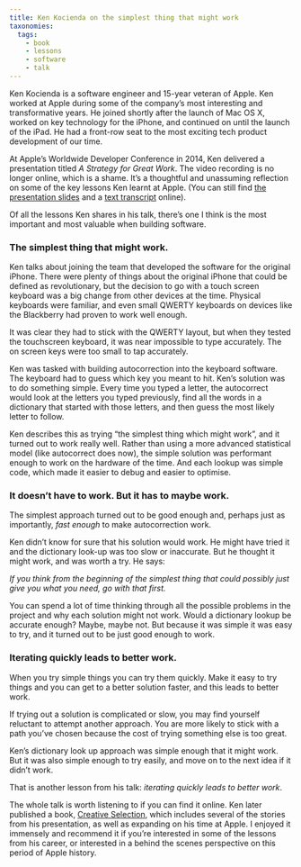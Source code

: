 ```yaml
---
title: Ken Kocienda on the simplest thing that might work
taxonomies:
  tags:
    - book
    - lessons
    - software
    - talk
---
```


Ken Kocienda is a software engineer and 15-year veteran of Apple. Ken worked at Apple during some of the company’s most interesting and transformative years. He joined shortly after the launch of Mac OS X, worked on key technology for the iPhone, and continued on until the launch of the iPad. He had a front-row seat to the most exciting tech product development of our time.

At Apple’s Worldwide Developer Conference in 2014, Ken delivered a presentation titled *A Strategy for Great Work*. The video recording is no longer online, which is a shame. It’s a thoughtful and unassuming reflection on some of the key lessons Ken learnt at Apple. (You can still find [the presentation slides](https://devstreaming-cdn.apple.com/videos/wwdc/2014/237xxcyp7vhx2xt/237/237_a_strategy_for_great_work.pdf) and a [text transcript](https://asciiwwdc.com/2014/sessions/237_q-kenkocienda) online).

Of all the lessons Ken shares in his talk, there’s one I think is the most important and most valuable when building software.

### The simplest thing that might work.

Ken talks about joining the team that developed the software for the original iPhone.
There were plenty of things about the original iPhone that could be defined as revolutionary, but the decision to go with a touch screen keyboard was a big change from other devices at the time. Physical keyboards were familiar, and even small QWERTY keyboards on devices like the Blackberry had proven to work well enough.

It was clear they had to stick with the QWERTY layout, but when they tested the touchscreen keyboard, it was near impossible to type accurately. The on screen keys were too small to tap accurately.

Ken was tasked with building autocorrection into the keyboard software. The keyboard had to guess which key you meant to hit. Ken’s solution was to do something simple. Every time you typed a letter, the autocorrect would look at the letters you typed previously, find all the words in a dictionary that started with those letters, and then guess the most likely letter to follow.

Ken describes this as trying “the simplest thing which might work”, and it turned out to work really well. Rather than using a more advanced statistical model (like autocorrect does now), the simple solution was performant enough to work on the hardware of the time. And each lookup was simple code, which made it easier to debug and easier to optimise.

### It doesn’t have to work. But it has to maybe work.

The simplest approach turned out to be good enough and, perhaps just as importantly, *fast enough* to make autocorrection work.

Ken didn’t know for sure that his solution would work. He might have tried it and the dictionary look-up was too slow or inaccurate. But he thought it might work, and was worth a try. He says:

*If you think from the beginning of the simplest thing that could possibly just give you what you need, go with that first.*

You can spend a lot of time thinking through all the possible problems in the project and why each solution might not work. Would a dictionary lookup be accurate enough? Maybe, maybe not. But because it was simple it was easy to try, and it turned out to be just good enough to work.

### Iterating quickly leads to better work.

When you try simple things you can try them quickly. Make it easy to try things and you can get to a better solution faster, and this leads to better work.

If trying out a solution is complicated or slow, you may find yourself reluctant to attempt another approach. You are more likely to stick with a path you’ve chosen because the cost of trying something else is too great.

Ken’s dictionary look up approach was simple enough that it might work. But it was also simple enough to try easily, and move on to the next idea if it didn’t work.

That is another lesson from his talk: *iterating quickly leads to better work*.

The whole talk is worth listening to if you can find it online. Ken later published a book, [Creative Selection](http://creativeselection.io/), which includes several of the stories from his presentation, as well as expanding on his time at Apple. I enjoyed it immensely and recommend it if you’re interested in some of the lessons from his career, or interested in a behind the scenes perspective on this period of Apple history.
